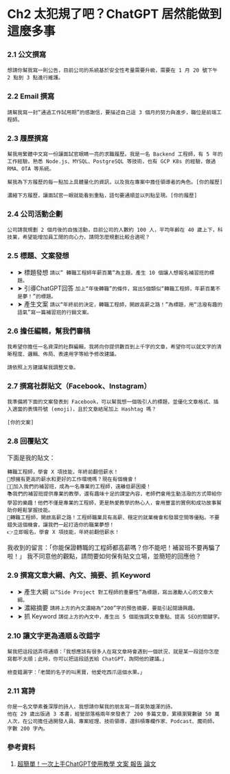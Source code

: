 # Ch2 太犯規了吧？ChatGPT 居然能做到這麼多事

### 2.1	公文撰寫

`想請你幫我寫一則公告，目前公司的系統基於安全性考量需要升級，需要在 1 月 20 號下午 2 點到 3 點進行維護。`

### 2.2	Email 撰寫

`請幫我寫一封“通過工作試用期”的感謝信，要描述自己這 3 個月的努力與進步，職位是前端工程師。`

### 2.3	履歷撰寫

`幫我用繁體中文寫一份讓面試官眼睛一亮的求職履歷。我是一名 Backend 工程師，有 5 年的工作經驗，熟悉 Node.js、MYSQL、PostgreSQL 等技術，也有 GCP K8s 的經驗，做過 RMA、OTA 等系統。`

`幫我為下方履歷的每一點加上具體量化的資訊，以及我在專案中擔任領導者的角色。[你的履歷]`

`濃縮下方履歷，讓面試官一眼就能看到重點，語句要通順並以列點呈現。[你的履歷]`

### 2.4	公司活動企劃

`公司請我規劃 2 個月後的自強活動，目前公司的人數約 100 人，平均年齡在 40 歲上下，科技業，希望能增加員工間的向心力，請問怎麼規劃比較合適呢？`

### 2.5	標題、文案發想

- ➤ 標題發想
    `請以” 轉職工程師年薪百萬”為主題，產生 10 個讓人想報名補習班的標題。`
- ➤ 引導ChatGPT回答
    `加上“年後轉職”的條件，寫出5個類似“轉職工程師，年薪百萬不是夢！”的標題。`
- ➤ 產生文案
    `請以“年終前的決定，轉職工程師，開啟高薪之路！”為標題，用“活潑有趣的語氣”寫一篇補習班的行銷文案。`

### 2.6	擔任編輯，幫我們審稿

`我希望你擔任一名資深的社群編輯，我將向你提供數百到上千字的文章，希望你可以就文字的清晰程度、邏輯、佈局、表達用字等給予修改建議。`

`請依照上方建議幫我調整文章。`

### 2.7	撰寫社群貼文（Facebook、Instagram）

```
我準備將下面的文案發表到 Facebook，可以幫我想一個吸引人的標題，並優化文章格式、插入適當的表情符號 (emoji)，且於文章結尾加上 Hashtag 嗎？

[你的文案]
```

### 2.8	回覆貼文

下面是我的貼文：
```
轉職工程師，學會 X 項技能，年終前翻倍薪水！
🚀想擁有更高的薪水和更好的工作環境嗎？現在有個機會！
👨‍💻加入我們的補習班，成為一名專業的工程師，遠離低薪困擾！
📚我們的補習班提供專業的教學，還有趣味十足的課堂內容，老師們會用生動活潑的方式帶給你學習的樂趣！他們不僅是專業的工程師，更是熱愛教學的熱心人，會用豐富的實例和成功故事幫助你輕鬆掌握技能。
💼轉職工程師，開啟高薪之路！工程師職業具有高薪、穩定的就業機會和發展空間等優點。不要錯失這個機會，讓我們一起打造你的職業夢想！
👉立即報名，學會 X 項技能，年終前翻倍薪水！
```
我收到的留言：「你能保證轉職的工程師都高薪嗎？你不能吧！補習班不要再騙了啦！」
我不同意他的觀點，請問要如何保有貼文立場，並簡短的回應他？


### 2.9	撰寫文章大綱、內文、摘要、抓 Keyword

- ➤ 產生大綱
    `以“Side Project 對工程師的重要性”為標題，寫出激勵人心的文章大綱。`
- ➤ 濃縮摘要
    `請將上方的內文濃縮為“200”字的預告摘要，要能引起閱讀興趣。`
- ➤ 抓 Keyword
    `請從上方的內文中，產生出 5 個能強調文章重點、提高 SEO的關鍵字。`

### 2.10 讓文字更為通順＆改錯字

`幫我把這段話弄得通順：「我想應該有很多人在寫文章時會遇到一個狀況，就是某一段話你怎麼寫都不太順；此時，你可以把這段話丟給 ChatGPT，詢問他的建議。」`

`檢查錯漏字：「老闆的名子的叫黑寶，他愛吃西爪這個水果。」`

### 2.11 寫詩

```
你是一名文學素養深厚的詩人，我想請你幫我的朋友寫一首氣勢雄渾的詩。
他在 29 歲出版過 3 本書，經營部落格兩年來發表了 200 多篇文章，累積瀏覽數破 50 萬人次，在公司擔任過開發人員、專案經理、技術領導，還斜槓專欄作家、Podcast、魔術師。
字數 200 字內。
```

### 參考資料
1.	[超簡單！一次上手ChatGPT使用教學 文案 報告 論文](https://www.youtube.com/watch?v=WizoCwjEKsg)
